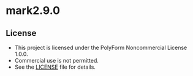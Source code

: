 # mark2.9.0


## License
- This project is licensed under the PolyForm Noncommercial License 1.0.0.  
- Commercial use is not permitted.
- See the [LICENSE](./LICENSE) file for details.


